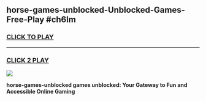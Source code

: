 
## horse-games-unblocked-Unblocked-Games-Free-Play #ch6lm
<h3>
<a href="https://us.freeplayer.one?title=horse-games-unblocked&ref=9M">CLICK TO PLAY</a></h3>
<hr>

<h3>
<a href="https://us.freeplayer.one?title=horse-games-unblocked&ref=9M">CLICK 2 PLAY</a>
  
</h3>

<a href="https://us.freeplayer.one?title=horse-games-unblocked&ref=9M"><img src="https://clearcache.store/games.png"></a>


**horse-games-unblocked games unblocked: Your Gateway to Fun and Accessible Online Gaming**
